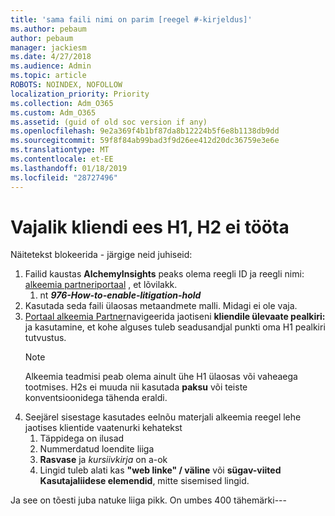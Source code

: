 ```yaml
---
title: 'sama faili nimi on parim [reegel #-kirjeldus]'
ms.author: pebaum
author: pebaum
manager: jackiesm
ms.date: 4/27/2018
ms.audience: Admin
ms.topic: article
ROBOTS: NOINDEX, NOFOLLOW
localization_priority: Priority
ms.collection: Adm_O365
ms.custom: Adm_O365
ms.assetid: (guid of old soc version if any)
ms.openlocfilehash: 9e2a369f4b1bf87da8b12224b5f6e8b1138db9dd
ms.sourcegitcommit: 59f8f84ab99bad3f9d26ee412d20dc36759e3e6e
ms.translationtype: MT
ms.contentlocale: et-EE
ms.lasthandoff: 01/18/2019
ms.locfileid: "28727496"
---
```

# <a name="required-customer-facing-h1-h2-doesnt-work"></a>Vajalik kliendi ees H1, H2 ei tööta
Näitetekst blokeerida - järgige neid juhiseid:

1. Failid kaustas **AlchemyInsights** peaks olema reegli ID ja reegli nimi: [alkeemia partneriportaal](https://alchemyportal.azurewebsites.net) , et lõvilakk.
    1. nt ***976-How-to-enable-litigation-hold***
1. Kasutada seda faili ülaosas metaandmete malli. Midagi ei ole vaja.
1. [Portaal alkeemia Partner](https://alchemyportal.azurewebsites.net)navigeerida jaotiseni **kliendile ülevaate pealkiri:** ja kasutamine, et kohe alguses tuleb seadusandjal punkti oma H1 pealkiri tutvustus. 
    > [!NOTE]
    > Alkeemia teadmisi peab olema ainult ühe H1 ülaosas või vaheaega tootmises. H2s ei muuda nii kasutada **paksu** või teiste konventsioonidega tähenda eraldi.
1. Seejärel sisestage kasutades eelnõu materjali alkeemia reegel lehe jaotises klientide vaatenurki kehatekst
    1. Täppidega on ilusad
    1. Nummerdatud loendite liiga
    1. **Rasvase** ja *kursiivkirja* on a-ok
    1. Lingid tuleb alati kas **"web linke" / väline** või **sügav-viited Kasutajaliidese elemendid**, mitte sisemised lingid.

Ja see on tõesti juba natuke liiga pikk. On umbes 400 tähemärki---